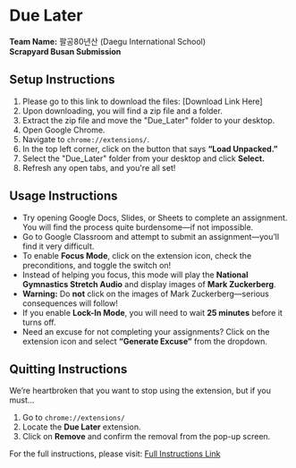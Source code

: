 # Due Later

**Team Name:** 팔공80년산 (Daegu International School)  
**Scrapyard Busan Submission**  

## Setup Instructions
1. Please go to this link to download the files: [Download Link Here]
2. Upon downloading, you will find a zip file and a folder.
3. Extract the zip file and move the "Due_Later" folder to your desktop.
4. Open Google Chrome.
5. Navigate to `chrome://extensions/`.
6. In the top left corner, click on the button that says **“Load Unpacked.”**
7. Select the "Due_Later" folder from your desktop and click **Select.**
8. Refresh any open tabs, and you're all set!

## Usage Instructions
- Try opening Google Docs, Slides, or Sheets to complete an assignment. You will find the process quite burdensome—if not impossible.
- Go to Google Classroom and attempt to submit an assignment—you’ll find it very difficult.
- To enable **Focus Mode**, click on the extension icon, check the preconditions, and toggle the switch on!
- Instead of helping you focus, this mode will play the **National Gymnastics Stretch Audio** and display images of **Mark Zuckerberg**.
- **Warning:** Do **not** click on the images of Mark Zuckerberg—serious consequences will follow!
- If you enable **Lock-In Mode**, you will need to wait **25 minutes** before it turns off.
- Need an excuse for not completing your assignments? Click on the extension icon and select **“Generate Excuse”** from the dropdown.

## Quitting Instructions
We’re heartbroken that you want to stop using the extension, but if you must...
1. Go to `chrome://extensions/`
2. Locate the **Due Later** extension.
3. Click on **Remove** and confirm the removal from the pop-up screen.

For the full instructions, please visit: [Full Instructions Link](https://docs.google.com/document/d/1DuAxBlpRcn9dVq0Ll7GYrvjBH4OwlBXdt5DzXpTK_go/edit?usp=sharing)


